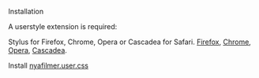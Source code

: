 Installation

A userstyle extension is required:

Stylus for Firefox, Chrome, Opera or Cascadea for Safari.
<a href="https://addons.mozilla.org/en-US/firefox/addon/styl-us/" rel="nofollow">Firefox</a>, <a href="https://chrome.google.com/webstore/detail/stylus/clngdbkpkpeebahjckkjfobafhncgmne" rel="nofollow">Chrome</a>, <a href="https://addons.opera.com/en-gb/extensions/details/stylus/" rel="nofollow">Opera</a>, <a href="https://cascadea.app/" rel="nofollow">Cascadea</a>.

Install <a href="https://github.com/Jimpin/Themes/raw/master/Nyafilmer/nyafilmer.user.css" rel="nofollow">nyafilmer.user.css</a>
